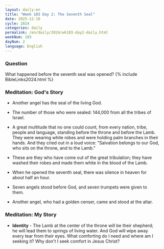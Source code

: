 ```yaml
---
layout: daily-en
title: "Week 103 Day 2: The Seventh Seal"
date: 2025-12-16
cycle: 2024
categories: daily
permalink: /en/daily/2024/wk103-day2-daily.html
weekNum: 103
dayNum: 2
language: English
---
```


### Question     
What happened before the seventh seal was opened?
{% include BibleLinks2024.html %} 

### Meditation: God's Story   
+ Another angel has the seal of the living God. 

+ The number of those who were sealed: 144,000 from all the tribes of Israel. 

+ A great multitude that no one could count, from every nation, tribe, people and language, standing before the throne and before the Lamb. They were wearing white robes and were holding palm branches in their hands. And they cried out in a loud voice: "Salvation belongs to our God, who sits on the throne, and to the Lamb." 

+ These are they who have come out of the great tribulation; they have washed their robes and made them white in the blood of the Lamb. 

+ When he opened the seventh seal, there was silence in heaven for about half an hour. 

+ Seven angels stood before God, and seven trumpets were given to them. 

+ Another angel, who had a golden censer, came and stood at the altar. 

### Meditation: My Story   
+ **Identity** - The Lamb at the center of the throne will be their shepherd; he will lead them to springs of living water. And God will wipe away every tear from their eyes. What comforting do I need and where am I seeking it? Why don't I seek comfort in Jesus Christ? 
